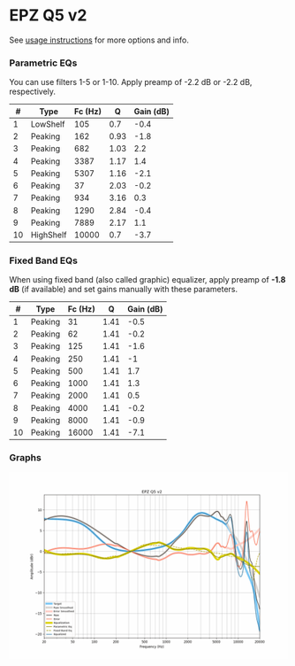# EPZ Q5 v2
See [usage instructions](https://github.com/jaakkopasanen/AutoEq#usage) for more options and info.

### Parametric EQs
You can use filters 1-5 or 1-10. Apply preamp of -2.2 dB or -2.2 dB, respectively.

|   # | Type      |   Fc (Hz) |    Q |   Gain (dB) |
|-----|-----------|-----------|------|-------------|
|   1 | LowShelf  |       105 | 0.7  |        -0.4 |
|   2 | Peaking   |       162 | 0.93 |        -1.8 |
|   3 | Peaking   |       682 | 1.03 |         2.2 |
|   4 | Peaking   |      3387 | 1.17 |         1.4 |
|   5 | Peaking   |      5307 | 1.16 |        -2.1 |
|   6 | Peaking   |        37 | 2.03 |        -0.2 |
|   7 | Peaking   |       934 | 3.16 |         0.3 |
|   8 | Peaking   |      1290 | 2.84 |        -0.4 |
|   9 | Peaking   |      7889 | 2.17 |         1.1 |
|  10 | HighShelf |     10000 | 0.7  |        -3.7 |

### Fixed Band EQs
When using fixed band (also called graphic) equalizer, apply preamp of **-1.8 dB** (if available) and set gains manually with these parameters.

|   # | Type    |   Fc (Hz) |    Q |   Gain (dB) |
|-----|---------|-----------|------|-------------|
|   1 | Peaking |        31 | 1.41 |        -0.5 |
|   2 | Peaking |        62 | 1.41 |        -0.2 |
|   3 | Peaking |       125 | 1.41 |        -1.6 |
|   4 | Peaking |       250 | 1.41 |        -1   |
|   5 | Peaking |       500 | 1.41 |         1.7 |
|   6 | Peaking |      1000 | 1.41 |         1.3 |
|   7 | Peaking |      2000 | 1.41 |         0.5 |
|   8 | Peaking |      4000 | 1.41 |        -0.2 |
|   9 | Peaking |      8000 | 1.41 |        -0.9 |
|  10 | Peaking |     16000 | 1.41 |        -7.1 |

### Graphs
![](./EPZ%20Q5%20v2.png)

